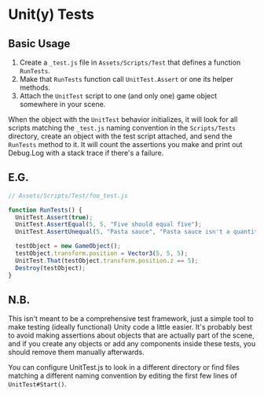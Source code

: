 # Unit(y) Tests

## Basic Usage

1. Create a `_test.js` file in `Assets/Scripts/Test` that defines a function `RunTests`.
2. Make that `RunTests` function call `UnitTest.Assert` or one its helper methods.
3. Attach the `UnitTest` script to one (and only one) game object somewhere in your scene.

When the object with the `UnitTest` behavior initializes, it will look for all scripts matching the `_test.js` naming convention in the `Scripts/Tests` directory, create an object with the test script attached, and send the `RunTests` method to it. It will count the assertions you make and print out Debug.Log with a stack trace if there's a failure.

## E.G.

```javascript
// Assets/Scripts/Test/foo_test.js

function RunTests() {
  UnitTest.Assert(true);
  UnitTest.AssertEqual(5, 5, "Five should equal five");
  UnitTest.AssertUnequal(5, "Pasta sauce", "Pasta sauce isn't a quantity!");

  testObject = new GameObject();
  testObject.transform.position = Vector3(5, 5, 5);
  UnitTest.That(testObject.transform.position.z == 5);
  Destroy(testObject);
}
```

## N.B.

This isn't meant to be a comprehensive test framework, just a simple tool to make testing (ideally functional) Unity code a little easier. It's probably best to avoid making assertions about objects that are actually part of the scene, and if you create any objects or add any components inside these tests, you should remove them manually afterwards.

You can configure UnitTest.js to look in a different directory or find files matching a different naming convention by editing the first few lines of `UnitTest#Start()`.
